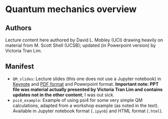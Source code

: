 # Quantum mechanics overview

## Authors
Lecture content here authored by David L. Mobley (UCI) drawing heavily on material from M. Scott Shell (UCSB); updated (in Powerpoint version) by Victoria Tran Lim.

## Manifest
- `QM_slides`: Lecture slides (this one does not use a Jupyter notebook) in [Keynote](QM_slides.key) and [PDF format](QM_slides.pdf) and Powerpoint format. **Important note: PPT file was material actually presented by Victoria Tran Lim and contains updates not in the other content**; I was out sick.
- `psi4_example`: Example of using psi4 for some very simple QM calculations, adapted from a workshop example (as noted in the text). Available in Jupyter notebook format (`.ipynb`) and HTML format (`.html`).
